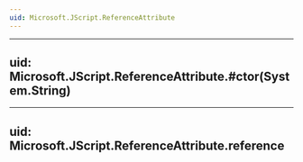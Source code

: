 ```yaml
---
uid: Microsoft.JScript.ReferenceAttribute
---
```


---
uid: Microsoft.JScript.ReferenceAttribute.#ctor(System.String)
---

---
uid: Microsoft.JScript.ReferenceAttribute.reference
---
